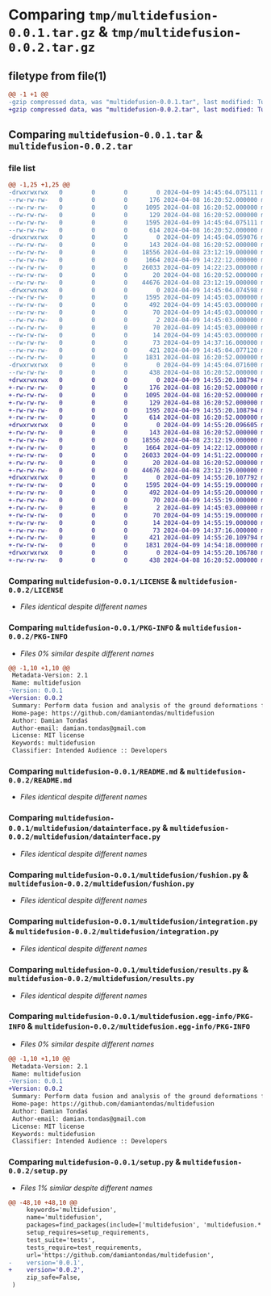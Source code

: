 # Comparing `tmp/multidefusion-0.0.1.tar.gz` & `tmp/multidefusion-0.0.2.tar.gz`

## filetype from file(1)

```diff
@@ -1 +1 @@
-gzip compressed data, was "multidefusion-0.0.1.tar", last modified: Tue Apr  9 14:45:04 2024, max compression
+gzip compressed data, was "multidefusion-0.0.2.tar", last modified: Tue Apr  9 14:55:20 2024, max compression
```

## Comparing `multidefusion-0.0.1.tar` & `multidefusion-0.0.2.tar`

### file list

```diff
@@ -1,25 +1,25 @@
-drwxrwxrwx   0        0        0        0 2024-04-09 14:45:04.075111 multidefusion-0.0.1/
--rw-rw-rw-   0        0        0      176 2024-04-08 16:20:52.000000 multidefusion-0.0.1/AUTHORS.rst
--rw-rw-rw-   0        0        0     1095 2024-04-08 16:20:52.000000 multidefusion-0.0.1/LICENSE
--rw-rw-rw-   0        0        0      129 2024-04-08 16:20:52.000000 multidefusion-0.0.1/MANIFEST.in
--rw-rw-rw-   0        0        0     1595 2024-04-09 14:45:04.075111 multidefusion-0.0.1/PKG-INFO
--rw-rw-rw-   0        0        0      614 2024-04-08 16:20:52.000000 multidefusion-0.0.1/README.md
-drwxrwxrwx   0        0        0        0 2024-04-09 14:45:04.059076 multidefusion-0.0.1/multidefusion/
--rw-rw-rw-   0        0        0      143 2024-04-08 16:20:52.000000 multidefusion-0.0.1/multidefusion/__init__.py
--rw-rw-rw-   0        0        0    18556 2024-04-08 23:12:19.000000 multidefusion-0.0.1/multidefusion/datainterface.py
--rw-rw-rw-   0        0        0     1664 2024-04-09 14:22:12.000000 multidefusion-0.0.1/multidefusion/fushion.py
--rw-rw-rw-   0        0        0    26033 2024-04-09 14:22:23.000000 multidefusion-0.0.1/multidefusion/integration.py
--rw-rw-rw-   0        0        0       20 2024-04-08 16:20:52.000000 multidefusion-0.0.1/multidefusion/multidefusion.py
--rw-rw-rw-   0        0        0    44676 2024-04-08 23:12:19.000000 multidefusion-0.0.1/multidefusion/results.py
-drwxrwxrwx   0        0        0        0 2024-04-09 14:45:04.074598 multidefusion-0.0.1/multidefusion.egg-info/
--rw-rw-rw-   0        0        0     1595 2024-04-09 14:45:03.000000 multidefusion-0.0.1/multidefusion.egg-info/PKG-INFO
--rw-rw-rw-   0        0        0      492 2024-04-09 14:45:03.000000 multidefusion-0.0.1/multidefusion.egg-info/SOURCES.txt
--rw-rw-rw-   0        0        0       70 2024-04-09 14:45:03.000000 multidefusion-0.0.1/multidefusion.egg-info/dependency_links.txt
--rw-rw-rw-   0        0        0        2 2024-04-09 14:45:03.000000 multidefusion-0.0.1/multidefusion.egg-info/not-zip-safe
--rw-rw-rw-   0        0        0       70 2024-04-09 14:45:03.000000 multidefusion-0.0.1/multidefusion.egg-info/requires.txt
--rw-rw-rw-   0        0        0       14 2024-04-09 14:45:03.000000 multidefusion-0.0.1/multidefusion.egg-info/top_level.txt
--rw-rw-rw-   0        0        0       73 2024-04-09 14:37:16.000000 multidefusion-0.0.1/requirements.txt
--rw-rw-rw-   0        0        0      421 2024-04-09 14:45:04.077120 multidefusion-0.0.1/setup.cfg
--rw-rw-rw-   0        0        0     1831 2024-04-08 16:20:52.000000 multidefusion-0.0.1/setup.py
-drwxrwxrwx   0        0        0        0 2024-04-09 14:45:04.071600 multidefusion-0.0.1/tests/
--rw-rw-rw-   0        0        0      438 2024-04-08 16:20:52.000000 multidefusion-0.0.1/tests/test_multidefusion.py
+drwxrwxrwx   0        0        0        0 2024-04-09 14:55:20.108794 multidefusion-0.0.2/
+-rw-rw-rw-   0        0        0      176 2024-04-08 16:20:52.000000 multidefusion-0.0.2/AUTHORS.rst
+-rw-rw-rw-   0        0        0     1095 2024-04-08 16:20:52.000000 multidefusion-0.0.2/LICENSE
+-rw-rw-rw-   0        0        0      129 2024-04-08 16:20:52.000000 multidefusion-0.0.2/MANIFEST.in
+-rw-rw-rw-   0        0        0     1595 2024-04-09 14:55:20.108794 multidefusion-0.0.2/PKG-INFO
+-rw-rw-rw-   0        0        0      614 2024-04-08 16:20:52.000000 multidefusion-0.0.2/README.md
+drwxrwxrwx   0        0        0        0 2024-04-09 14:55:20.096605 multidefusion-0.0.2/multidefusion/
+-rw-rw-rw-   0        0        0      143 2024-04-08 16:20:52.000000 multidefusion-0.0.2/multidefusion/__init__.py
+-rw-rw-rw-   0        0        0    18556 2024-04-08 23:12:19.000000 multidefusion-0.0.2/multidefusion/datainterface.py
+-rw-rw-rw-   0        0        0     1664 2024-04-09 14:22:12.000000 multidefusion-0.0.2/multidefusion/fushion.py
+-rw-rw-rw-   0        0        0    26033 2024-04-09 14:51:22.000000 multidefusion-0.0.2/multidefusion/integration.py
+-rw-rw-rw-   0        0        0       20 2024-04-08 16:20:52.000000 multidefusion-0.0.2/multidefusion/multidefusion.py
+-rw-rw-rw-   0        0        0    44676 2024-04-08 23:12:19.000000 multidefusion-0.0.2/multidefusion/results.py
+drwxrwxrwx   0        0        0        0 2024-04-09 14:55:20.107792 multidefusion-0.0.2/multidefusion.egg-info/
+-rw-rw-rw-   0        0        0     1595 2024-04-09 14:55:19.000000 multidefusion-0.0.2/multidefusion.egg-info/PKG-INFO
+-rw-rw-rw-   0        0        0      492 2024-04-09 14:55:20.000000 multidefusion-0.0.2/multidefusion.egg-info/SOURCES.txt
+-rw-rw-rw-   0        0        0       70 2024-04-09 14:55:19.000000 multidefusion-0.0.2/multidefusion.egg-info/dependency_links.txt
+-rw-rw-rw-   0        0        0        2 2024-04-09 14:45:03.000000 multidefusion-0.0.2/multidefusion.egg-info/not-zip-safe
+-rw-rw-rw-   0        0        0       70 2024-04-09 14:55:19.000000 multidefusion-0.0.2/multidefusion.egg-info/requires.txt
+-rw-rw-rw-   0        0        0       14 2024-04-09 14:55:19.000000 multidefusion-0.0.2/multidefusion.egg-info/top_level.txt
+-rw-rw-rw-   0        0        0       73 2024-04-09 14:37:16.000000 multidefusion-0.0.2/requirements.txt
+-rw-rw-rw-   0        0        0      421 2024-04-09 14:55:20.109794 multidefusion-0.0.2/setup.cfg
+-rw-rw-rw-   0        0        0     1831 2024-04-09 14:54:18.000000 multidefusion-0.0.2/setup.py
+drwxrwxrwx   0        0        0        0 2024-04-09 14:55:20.106780 multidefusion-0.0.2/tests/
+-rw-rw-rw-   0        0        0      438 2024-04-08 16:20:52.000000 multidefusion-0.0.2/tests/test_multidefusion.py
```

### Comparing `multidefusion-0.0.1/LICENSE` & `multidefusion-0.0.2/LICENSE`

 * *Files identical despite different names*

### Comparing `multidefusion-0.0.1/PKG-INFO` & `multidefusion-0.0.2/PKG-INFO`

 * *Files 0% similar despite different names*

```diff
@@ -1,10 +1,10 @@
 Metadata-Version: 2.1
 Name: multidefusion
-Version: 0.0.1
+Version: 0.0.2
 Summary: Perform data fusion and analysis of the ground deformations for multiple stations.
 Home-page: https://github.com/damiantondas/multidefusion
 Author: Damian Tondaś
 Author-email: damian.tondas@gmail.com
 License: MIT license
 Keywords: multidefusion
 Classifier: Intended Audience :: Developers
```

### Comparing `multidefusion-0.0.1/README.md` & `multidefusion-0.0.2/README.md`

 * *Files identical despite different names*

### Comparing `multidefusion-0.0.1/multidefusion/datainterface.py` & `multidefusion-0.0.2/multidefusion/datainterface.py`

 * *Files identical despite different names*

### Comparing `multidefusion-0.0.1/multidefusion/fushion.py` & `multidefusion-0.0.2/multidefusion/fushion.py`

 * *Files identical despite different names*

### Comparing `multidefusion-0.0.1/multidefusion/integration.py` & `multidefusion-0.0.2/multidefusion/integration.py`

 * *Files identical despite different names*

### Comparing `multidefusion-0.0.1/multidefusion/results.py` & `multidefusion-0.0.2/multidefusion/results.py`

 * *Files identical despite different names*

### Comparing `multidefusion-0.0.1/multidefusion.egg-info/PKG-INFO` & `multidefusion-0.0.2/multidefusion.egg-info/PKG-INFO`

 * *Files 0% similar despite different names*

```diff
@@ -1,10 +1,10 @@
 Metadata-Version: 2.1
 Name: multidefusion
-Version: 0.0.1
+Version: 0.0.2
 Summary: Perform data fusion and analysis of the ground deformations for multiple stations.
 Home-page: https://github.com/damiantondas/multidefusion
 Author: Damian Tondaś
 Author-email: damian.tondas@gmail.com
 License: MIT license
 Keywords: multidefusion
 Classifier: Intended Audience :: Developers
```

### Comparing `multidefusion-0.0.1/setup.py` & `multidefusion-0.0.2/setup.py`

 * *Files 1% similar despite different names*

```diff
@@ -48,10 +48,10 @@
     keywords='multidefusion',
     name='multidefusion',
     packages=find_packages(include=['multidefusion', 'multidefusion.*']),
     setup_requires=setup_requirements,
     test_suite='tests',
     tests_require=test_requirements,
     url='https://github.com/damiantondas/multidefusion',
-    version='0.0.1',
+    version='0.0.2',
     zip_safe=False,
 )
```

